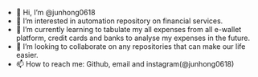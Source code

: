 - 👋 Hi, I’m @junhong0618
- 👀 I’m interested in automation repository on financial services.
- 🌱 I’m currently learning to tabulate my all expenses from all e-wallet platform, credit cards and banks to analyse my expenses in the future.
- 💞️ I’m looking to collaborate on any repositories that can make our life easier.
- 📫 How to reach me: Github, email and instagram(@junhong0618)

<!---
junhong0618/junhong0618 is a ✨ special ✨ repository because its `README.md` (this file) appears on your GitHub profile.
You can click the Preview link to take a look at your changes.
--->
